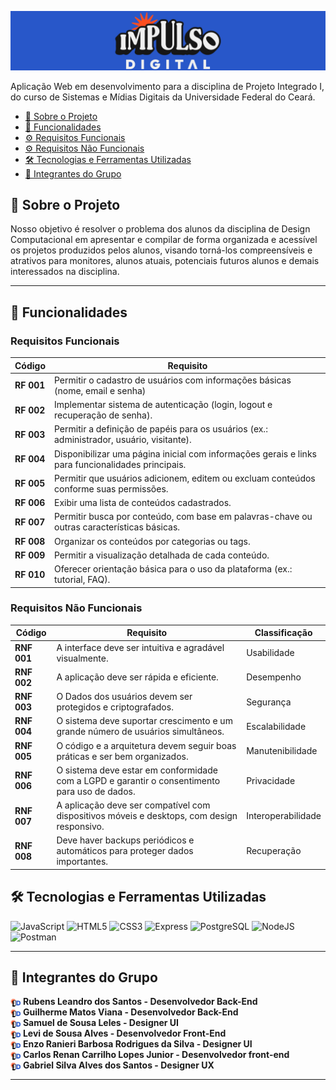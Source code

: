 

![CAPA](public/logos/idbanner.png)

Aplicação Web em desenvolvimento para a disciplina de Projeto Integrado I, do curso de Sistemas e Mídias Digitais da Universidade Federal do Ceará.

- [📝 Sobre o Projeto](#-sobre-o-projeto)
- [🎯 Funcionalidades](#-funcionalidades)
- [⚙️ Requisitos Funcionais](#requisitos-funcionais)
- [⚙️ Requisitos Não Funcionais](#requisitos-não-funcionais)
- [🛠️ Tecnologias e Ferramentas Utilizadas](#️-tecnologias-e-ferramentas-utilizadas)
- [👥 Integrantes do Grupo](#-integrantes-do-grupo)



## 📝 Sobre o Projeto

Nosso objetivo é resolver o problema dos alunos da disciplina de Design Computacional em apresentar e compilar de forma organizada e acessível os projetos produzidos pelos alunos, visando torná-los compreensíveis e atrativos para monitores, alunos atuais, potenciais futuros alunos e demais interessados na disciplina.

---



## 🎯 Funcionalidades

### Requisitos Funcionais

| Código   | Requisito                                                 |
|----------|--------------------------------------------------------   |
| **RF 001** | Permitir o cadastro de usuários com informações básicas (nome, email e senha)                              |
| **RF 002** | Implementar sistema de autenticação (login, logout e recuperação de senha).                                |
| **RF 003** | Permitir a definição de papéis para os usuários (ex.: administrador, usuário, visitante).                  |
| **RF 004** | Disponibilizar uma página inicial com informações gerais e links para funcionalidades principais.          |
| **RF 005** | Permitir que usuários adicionem, editem ou excluam conteúdos conforme suas permissões.                     |
| **RF 006** | Exibir uma lista de conteúdos cadastrados.                                                                 |
| **RF 007** | Permitir busca por conteúdo, com base em palavras-chave ou outras características básicas.                 |
| **RF 008** | Organizar os conteúdos por categorias ou tags.                                                             |
| **RF 009** | Permitir a visualização detalhada de cada conteúdo.                                                        |
| **RF 010** | Oferecer orientação básica para o uso da plataforma (ex.: tutorial, FAQ).                                  |



### Requisitos Não Funcionais

| Código   | Requisito                                              | Classificação |
|----------|--------------------------------------------------------|---------------|
| **RNF 001** | A interface deve ser intuitiva e agradável visualmente.        | Usabilidade |
| **RNF 002** | A aplicação deve ser rápida e eficiente.                                                           | Desempenho |
| **RNF 003** | O Dados dos usuários devem ser protegidos e criptografados.        | Segurança |
| **RNF 004** | O sistema deve suportar crescimento e um grande número de usuários simultâneos.             | Escalabilidade |
| **RNF 005** | O código e a arquitetura devem seguir boas práticas e ser bem organizados.         | Manutenibilidade |
| **RNF 006** | O sistema deve estar em conformidade com a LGPD e garantir o consentimento para uso de dados. | Privacidade |
| **RNF 007** | A aplicação deve ser compatível com dispositivos móveis e desktops, com design responsivo.                      | Interoperabilidade|
| **RNF 008** | Deve haver backups periódicos e automáticos para proteger dados importantes.                      | Recuperação|


## 🛠️ Tecnologias e Ferramentas Utilizadas

![JavaScript](https://img.shields.io/badge/JavaScript-F7DF1E?style=for-the-badge&logo=javascript&logoColor=black)
![HTML5](https://img.shields.io/badge/HTML5-E34F26?style=for-the-badge&logo=html5&logoColor=white)
![CSS3](https://img.shields.io/badge/CSS3-1572B6?style=for-the-badge&logo=css3&logoColor=white)
![Express](https://img.shields.io/badge/express.js-%23404d59.svg?style=for-the-badge&logo=express&logoColor=%2361DAFB)
![PostgreSQL](https://img.shields.io/badge/PostgreSQL-000?style=for-the-badge&logo=postgresql)
![NodeJS](https://img.shields.io/badge/node.js-6DA55F?style=for-the-badge&logo=node.js&logoColor=white)
![Postman](https://img.shields.io/badge/Postman-FF6C37.svg?style=for-the-badge&logo=Postman&logoColor=white)



---

## 👥 Integrantes do Grupo


<img src="public/logos/favicon.png" alt="ICONE" width="16" style="vertical-align: middle;">  **Rubens Leandro dos Santos - Desenvolvedor Back-End** <br>
<img src="public/logos/favicon.png" alt="ICONE" width="16" style="vertical-align: middle;">  **Guilherme Matos Viana - Desenvolvedor Back-End** <br>
<img src="public/logos/favicon.png" alt="ICONE" width="16" style="vertical-align: middle;">  **Samuel de Sousa Leles - Designer UI** <br>
<img src="public/logos/favicon.png" alt="ICONE" width="16" style="vertical-align: middle;">  **Levi de Sousa Alves - Desenvolvedor Front-End** <br>
<img src="public/logos/favicon.png" alt="ICONE" width="16" style="vertical-align: middle;">  **Enzo Ranieri Barbosa Rodrigues da Silva - Designer UI** <br>
<img src="public/logos/favicon.png" alt="ICONE" width="16" style="vertical-align: middle;">  **Carlos Renan Carrilho Lopes Junior - Desenvolvedor front-end** <br>
<img src="public/logos/favicon.png" alt="ICONE" width="16" style="vertical-align: middle;">  **Gabriel Silva Alves dos Santos - Designer UX**


---
